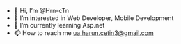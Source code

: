 - 👋 Hi, I’m @Hrn-cTn
- 👀 I’m interested in Web Developer,  Mobile Development
- 🌱 I’m currently learning Asp.net 
- 📫 How to reach me ua.harun.cetin3@gmail.com
